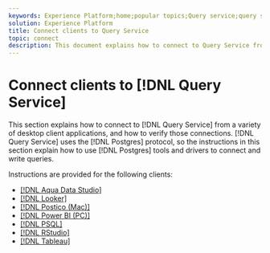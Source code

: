```yaml
---
keywords: Experience Platform;home;popular topics;Query service;query service;connect;connect to query service;aqua data studio;Aqua Data Studio;Looker;looker;Postico;postico;Power BI;power bi;psql;rstudio;PSQL;RStudio;Tableau;tableau;
solution: Experience Platform
title: Connect clients to Query Service
topic: connect
description: This document explains how to connect to Query Service from a variety of desktop client applications, and how to verify those connections.
---
```


# Connect clients to [!DNL Query Service]

This section explains how to connect to [!DNL Query Service] from a variety of desktop client applications, and how to verify those connections. [!DNL Query Service] uses the [!DNL Postgres] protocol, so the instructions in this section explain how to use [!DNL Postgres] tools and drivers to connect and write queries.

Instructions are provided for the following clients:

- [[!DNL Aqua Data Studio]](./aqua-data-studio.md)
- [[!DNL Looker]](./looker.md)
- [[!DNL Postico (Mac)]](./postico.md)
- [[!DNL Power BI (PC)]](./power-bi.md)
- [[!DNL PSQL]](./psql.md)
- [[!DNL RStudio]](./rstudio.md)
- [[!DNL Tableau]](./tableau.md)
